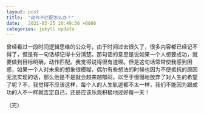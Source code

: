 ```yaml
---
layout: post
title:  "动作不匹配怎么办？"
date:   2021-03-25 10:49:50 +0800
categories: jekyll update
---
```


曾经看过一段时间逻辑思维的公众号，由于时间过去很久了，很多内容都已经记不得了，但是有一句话却记得十分清楚。那句话的意思是说如果一个人想要成功，就要做到目标明确，动作匹配。我觉得说得很有道理。但是这句话常常使我感到困惑，如果一个人对未来的想象很模糊，偶尔有些想法的时候也因为不便抵抗的原因无法实现的话，那么他是不是就会越来越郁闷，以至于慢慢地放弃了对人生的希望了呢？不，我觉得不应该这样，每个人的人生轨迹都不太一样，我们不能因为跟成功的人不一样就否定自己，还是应该乐观积极地过好每一天！


（完）